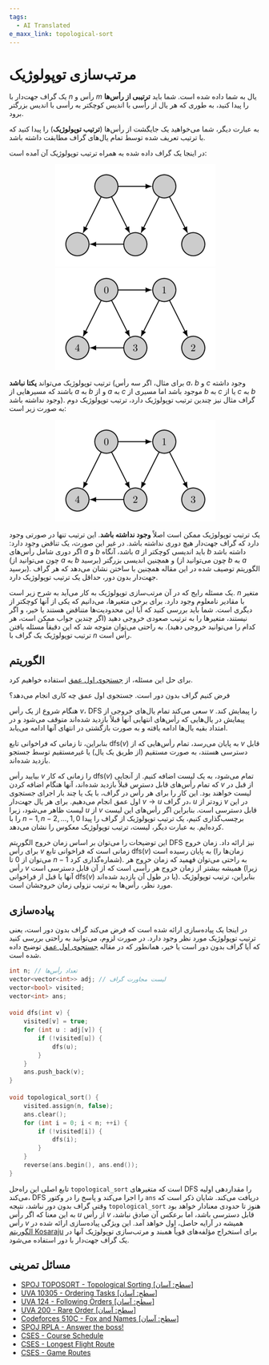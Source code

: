```yaml
---
tags:
  - AI Translated
e_maxx_link: topological-sort
---
```


# مرتب‌سازی توپولوژیک

یک گراف جهت‌دار با $n$ رأس و $m$ یال به شما داده شده است. شما باید **ترتیبی از رأس‌ها** را پیدا کنید، به طوری که هر یال از رأسی با اندیس کوچکتر به رأسی با اندیس بزرگتر برود.

به عبارت دیگر، شما می‌خواهید یک جایگشت از رأس‌ها (**ترتیب توپولوژیک**) را پیدا کنید که با ترتیب تعریف شده توسط تمام یال‌های گراف مطابقت داشته باشد.

در اینجا یک گراف داده شده به همراه ترتیب توپولوژیک آن آمده است:

<div style="text-align: center;">
  <img src="topological_1.png" alt="example directed graph">
  <img src="topological_2.png" alt="one topological order">
</div>

ترتیب توپولوژیک می‌تواند **یکتا نباشد** (برای مثال، اگر سه رأس $a$، $b$ و $c$ وجود داشته باشند که مسیرهایی از $a$ به $b$ و از $a$ به $c$ موجود باشد اما مسیری از $b$ به $c$ یا از $c$ به $b$ وجود نداشته باشد). گراف مثال نیز چندین ترتیب توپولوژیک دارد، ترتیب توپولوژیک دوم به صورت زیر است:
<div style="text-align: center;">
  <img src="topological_3.png" alt="second topological order">
</div>

یک ترتیب توپولوژیک ممکن است اصلاً **وجود نداشته باشد**. این ترتیب تنها در صورتی وجود دارد که گراف جهت‌دار هیچ دوری نداشته باشد. در غیر این صورت، یک تناقض وجود دارد: اگر دوری شامل رأس‌های $a$ و $b$ باشد، آنگاه $a$ باید اندیسی کوچکتر از $b$ داشته باشد (چون می‌توانید از $a$ به $b$ برسید) و همچنین اندیسی بزرگتر (چون می‌توانید از $b$ به $a$ برسید). الگوریتم توصیف شده در این مقاله همچنین با ساختن نشان می‌دهد که هر گراف جهت‌دار بدون دور، حداقل یک ترتیب توپولوژیک دارد.

یک مسئله رایج که در آن مرتب‌سازی توپولوژیک به کار می‌آید به شرح زیر است. $n$ متغیر با مقادیر نامعلوم وجود دارد. برای برخی متغیرها، می‌دانیم که یکی از آنها کوچکتر از دیگری است. شما باید بررسی کنید که آیا این محدودیت‌ها متناقض هستند یا خیر، و اگر نیستند، متغیرها را به ترتیب صعودی خروجی دهید (اگر چندین جواب ممکن است، هر کدام را می‌توانید خروجی دهید). به راحتی می‌توان متوجه شد که این دقیقاً مسئله یافتن ترتیب توپولوژیک یک گراف با $n$ رأس است.

## الگوریتم

برای حل این مسئله، از [جستجوی اول عمق](depth-first-search.md) استفاده خواهیم کرد.

فرض کنیم گراف بدون دور است. جستجوی اول عمق چه کاری انجام می‌دهد؟

هنگام شروع از یک رأس $v$، DFS سعی می‌کند تمام یال‌های خروجی از $v$ را پیمایش کند. پیمایش در یال‌هایی که رأس‌های انتهایی آنها قبلاً بازدید شده‌اند متوقف می‌شود و در امتداد بقیه یال‌ها ادامه یافته و به صورت بازگشتی در انتهای آنها ادامه می‌یابد.

بنابراین، تا زمانی که فراخوانی تابع $\text{dfs}(v)$ به پایان می‌رسد، تمام رأس‌هایی که از $v$ قابل دسترسی هستند، به صورت مستقیم (از طریق یک یال) یا غیرمستقیم توسط جستجو بازدید شده‌اند.

بیایید رأس $v$ را زمانی که کار $\text{dfs}(v)$ تمام می‌شود، به یک لیست اضافه کنیم. از آنجایی که تمام رأس‌های قابل دسترس قبلاً بازدید شده‌اند، آنها هنگام اضافه کردن $v$ از قبل در لیست خواهند بود. این کار را برای هر رأس در گراف، با یک یا چند بار اجرای جستجوی اول عمق انجام می‌دهیم. برای هر یال جهت‌دار $v \rightarrow u$ در گراف، $u$ زودتر از $v$ در این لیست ظاهر می‌شود، زیرا $u$ از $v$ قابل دسترسی است. بنابراین اگر رأس‌های این لیست را با $n-1, n-2, \dots, 1, 0$ برچسب‌گذاری کنیم، یک ترتیب توپولوژیک از گراف را پیدا کرده‌ایم. به عبارت دیگر، لیست، ترتیب توپولوژیک معکوس را نشان می‌دهد.

این توضیحات را می‌توان بر اساس زمان خروج الگوریتم DFS نیز ارائه داد. زمان خروج برای رأس $v$ زمانی است که فراخوانی تابع $\text{dfs}(v)$ به پایان رسیده است (زمان‌ها را می‌توان از $0$ تا $n-1$ شماره‌گذاری کرد). به راحتی می‌توان فهمید که زمان خروج هر رأس $v$ همیشه بیشتر از زمان خروج هر رأسی است که از آن قابل دسترسی است (زیرا آنها یا قبل از فراخوانی $\text{dfs}(v)$ یا در طول آن بازدید شده‌اند). بنابراین، ترتیب توپولوژیک مورد نظر، رأس‌ها به ترتیب نزولی زمان خروجشان است.

## پیاده‌سازی

در اینجا یک پیاده‌سازی ارائه شده است که فرض می‌کند گراف بدون دور است، یعنی ترتیب توپولوژیک مورد نظر وجود دارد. در صورت لزوم، می‌توانید به راحتی بررسی کنید که آیا گراف بدون دور است یا خیر، همانطور که در مقاله [جستجوی اول عمق](depth-first-search.md) توضیح داده شده است.

```cpp
int n; // تعداد رأس‌ها
vector<vector<int>> adj; // لیست مجاورت گراف
vector<bool> visited;
vector<int> ans;

void dfs(int v) {
    visited[v] = true;
    for (int u : adj[v]) {
        if (!visited[u]) {
            dfs(u);
        }
    }
    ans.push_back(v);
}

void topological_sort() {
    visited.assign(n, false);
    ans.clear();
    for (int i = 0; i < n; ++i) {
        if (!visited[i]) {
            dfs(i);
        }
    }
    reverse(ans.begin(), ans.end());
}
```

تابع اصلی این راه‌حل `topological_sort` است که متغیرهای DFS را مقداردهی اولیه می‌کند، DFS را اجرا می‌کند و پاسخ را در وکتور `ans` دریافت می‌کند. شایان ذکر است که وقتی گراف بدون دور نباشد، نتیجه `topological_sort` هنوز تا حدودی معنادار خواهد بود به این معنا که اگر رأس $u$ از رأس $v$ قابل دسترسی باشد، اما برعکس آن صادق نباشد، رأس $v$ همیشه در آرایه حاصل، اول خواهد آمد. این ویژگی پیاده‌سازی ارائه شده در [الگوریتم Kosaraju](./strongly-connected-components.md) برای استخراج مؤلفه‌های قویاً همبند و مرتب‌سازی توپولوژیک آنها در یک گراف جهت‌دار با دور استفاده می‌شود.

## مسائل تمرینی

- [SPOJ TOPOSORT - Topological Sorting [سطح: آسان]](http://www.spoj.com/problems/TOPOSORT/)
- [UVA 10305 - Ordering Tasks [سطح: آسان]](https://onlinejudge.org/index.php?option=com_onlinejudge&Itemid=8&page=show_problem&problem=1246)
- [UVA 124 - Following Orders [سطح: آسان]](https://onlinejudge.org/index.php?option=onlinejudge&page=show_problem&problem=60)
- [UVA 200 - Rare Order [سطح: آسان]](https://onlinejudge.org/index.php?option=onlinejudge&page=show_problem&problem=136)
- [Codeforces 510C - Fox and Names [سطح: آسان]](http://codeforces.com/problemset/problem/510/C)
- [SPOJ RPLA - Answer the boss!](https://www.spoj.com/problems/RPLA/)
- [CSES - Course Schedule](https://cses.fi/problemset/task/1679)
- [CSES - Longest Flight Route](https://cses.fi/problemset/task/1680)
- [CSES - Game Routes](https://cses.fi/problemset/task/1681)